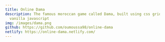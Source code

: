 ```yaml
---
title: Online Dama
description: The famous moroccan game called Dama, built using css grid and
  vanilla javascript
img: /images/dama.png
github: https://github.com/oumoussa98/online-dama
netlify: https://online-dama.netlify.com/
---
```

